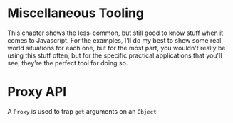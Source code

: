 Miscellaneous Tooling
=====================

This chapter shows the less-common, but still good to know stuff when it comes to Javascript. For the examples, I'll do my best to show some real world situations for each one, but for the most part, you wouldn't really be using this stuff often, but for the specific practical applications that you'll see, they're the perfect tool for doing so.

# Proxy API

A `Proxy` is used to trap `get` arguments on an `Object`
